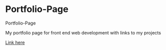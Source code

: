# Portfolio-Page
Portfolio-Page

My portfolio page for front end web development with links to my projects

[Link here](https://webstermanyanga.github.io/Portfolio-Page/#projects)
